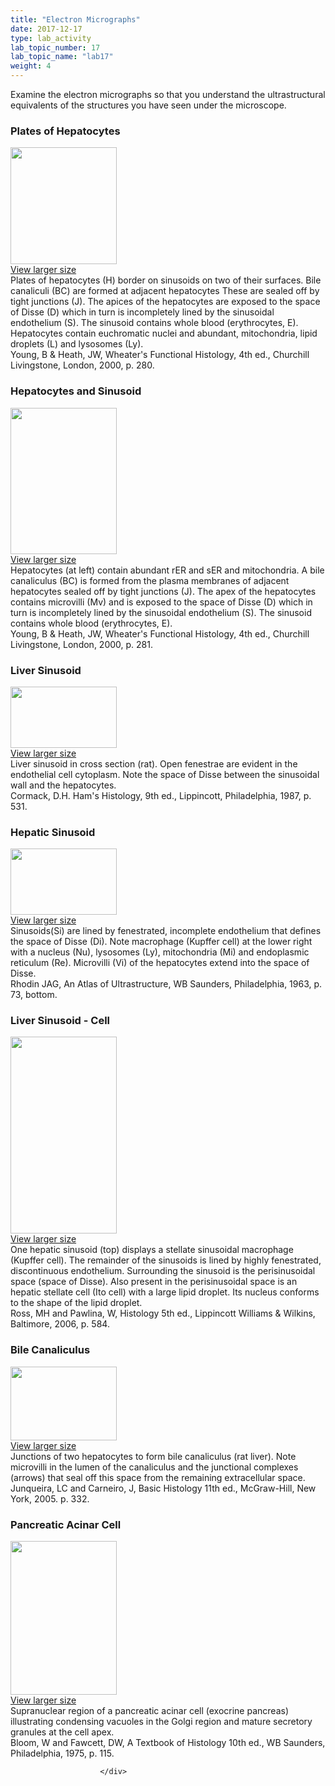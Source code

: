 ```yaml
---
title: "Electron Micrographs"
date: 2017-12-17
type: lab_activity
lab_topic_number: 17
lab_topic_name: "lab17"
weight: 4
---
```

<div class="entrybody">
						<p>Examine the electron micrographs so that you understand the ultrastructural equivalents of the structures you have seen under the microscope.</p>

<h3>Plates of Hepatocytes</h3>

<div class="slidepopup"><div class="thumbnail"> <a href="http://histologylab.ccnmtl.columbia.edu/assets_c/2009/07/56-1339.html" onclick="window.open('http://histologylab.ccnmtl.columbia.edu/assets_c/2009/07/56-1339.html', 'popup','width=810, height=750,scrollbars=1,resizable=1, toolbar=no,directories=no,location=no,menubar=no,status=no'); return false"> <img src="http://ccnmtl.columbia.edu/projects/histologylab/assets/images/56-thumb-170x187-1339.jpg" width="170" height="187" alt="" class="mt-image-left"> </a><br> <a href="http://histologylab.ccnmtl.columbia.edu/assets_c/2009/07/56-1339.html" onclick="window.open('http://histologylab.ccnmtl.columbia.edu/assets_c/2009/07/56-1339.html', 'popup','width=810, height=750,scrollbars=1,resizable=1, toolbar=no,directories=no,location=no,menubar=no,status=no'); return false">View larger size</a> </div><div class="slidetxt">Plates of hepatocytes (H) border on sinusoids on two of their surfaces. Bile canaliculi (BC) are formed at adjacent hepatocytes These are sealed off by tight junctions (J). The apices of the hepatocytes are exposed to the space of Disse (D) which in turn is incompletely lined by the sinusoidal endothelium (S). The sinusoid contains whole blood (erythrocytes, E). Hepatocytes contain euchromatic nuclei and abundant, mitochondria, lipid droplets (L) and lysosomes (Ly).<br>
Young, B &amp; Heath, <span class="caps">JW,</span> Wheater's Functional Histology, 4th ed., Churchill Livingstone, London, 2000, p. 280.</div></div>

<h3>Hepatocytes and Sinusoid</h3>

<div class="slidepopup"><div class="thumbnail"> <a href="http://histologylab.ccnmtl.columbia.edu/assets_c/2009/07/57-1342.html" onclick="window.open('http://histologylab.ccnmtl.columbia.edu/assets_c/2009/07/57-1342.html', 'popup','width=810, height=750,scrollbars=1,resizable=1, toolbar=no,directories=no,location=no,menubar=no,status=no'); return false"> <img src="http://ccnmtl.columbia.edu/projects/histologylab/assets/images/57-thumb-170x235-1342.jpg" width="170" height="234" alt="" class="mt-image-left"> </a><br> <a href="http://histologylab.ccnmtl.columbia.edu/assets_c/2009/07/57-1342.html" onclick="window.open('http://histologylab.ccnmtl.columbia.edu/assets_c/2009/07/57-1342.html', 'popup','width=810, height=750,scrollbars=1,resizable=1, toolbar=no,directories=no,location=no,menubar=no,status=no'); return false">View larger size</a> </div><div class="slidetxt">Hepatocytes (at left) contain abundant rER and sER and mitochondria. A bile canaliculus (BC) is formed from the plasma membranes of adjacent hepatocytes sealed off by tight junctions (J). The apex of the hepatocytes contains microvilli (Mv) and is exposed to the space of Disse (D) which in turn is incompletely lined by the sinusoidal endothelium (S). The sinusoid contains whole blood (erythrocytes, E).<br>
Young, B &amp; Heath, <span class="caps">JW,</span> Wheater's Functional Histology, 4th ed., Churchill Livingstone, London, 2000, p. 281.</div></div>

<h3>Liver Sinusoid</h3>

<div class="slidepopup"><div class="thumbnail"> <a href="http://histologylab.ccnmtl.columbia.edu/assets_c/2009/07/32-1267.html" onclick="window.open('http://histologylab.ccnmtl.columbia.edu/assets_c/2009/07/32-1267.html', 'popup','width=810, height=750,scrollbars=1,resizable=1, toolbar=no,directories=no,location=no,menubar=no,status=no'); return false"> <img src="http://ccnmtl.columbia.edu/projects/histologylab/assets/images/32-thumb-170x98-1267.jpg" width="170" height="98" alt="" class="mt-image-left"> </a><br> <a href="http://histologylab.ccnmtl.columbia.edu/assets_c/2009/07/32-1267.html" onclick="window.open('http://histologylab.ccnmtl.columbia.edu/assets_c/2009/07/32-1267.html', 'popup','width=810, height=750,scrollbars=1,resizable=1, toolbar=no,directories=no,location=no,menubar=no,status=no'); return false">View larger size</a> </div><div class="slidetxt">Liver sinusoid in cross section (rat). Open fenestrae are evident in the endothelial cell cytoplasm. Note the space of Disse between the sinusoidal wall and the hepatocytes.<br>
Cormack, <span class="caps">D.H.</span> Ham's Histology, 9th ed., Lippincott, Philadelphia, 1987, p. 531.</div></div>

<h3>Hepatic Sinusoid</h3>

<div class="slidepopup"><div class="thumbnail"> <a href="http://histologylab.ccnmtl.columbia.edu/assets_c/2009/07/58-1345.html" onclick="window.open('http://histologylab.ccnmtl.columbia.edu/assets_c/2009/07/58-1345.html', 'popup','width=810, height=750,scrollbars=1,resizable=1, toolbar=no,directories=no,location=no,menubar=no,status=no'); return false"> <img src="http://ccnmtl.columbia.edu/projects/histologylab/assets/images/58-thumb-170x107-1345.jpg" width="170" height="106" alt="" class="mt-image-left"> </a><br> <a href="http://histologylab.ccnmtl.columbia.edu/assets_c/2009/07/58-1345.html" onclick="window.open('http://histologylab.ccnmtl.columbia.edu/assets_c/2009/07/58-1345.html', 'popup','width=810, height=750,scrollbars=1,resizable=1, toolbar=no,directories=no,location=no,menubar=no,status=no'); return false">View larger size</a> </div><div class="slidetxt">Sinusoids(Si) are lined by fenestrated, incomplete endothelium that defines the space of Disse (Di). Note macrophage (Kupffer cell) at the lower right with a nucleus (Nu), lysosomes (Ly), mitochondria (Mi) and endoplasmic reticulum (Re). Microvilli (Vi) of the hepatocytes extend into the space of Disse.<br>
Rhodin <span class="caps">JAG,</span> An Atlas of Ultrastructure, WB Saunders, Philadelphia, 1963, p. 73, bottom.</div></div>

<h3>Liver Sinusoid - Cell</h3>

<div class="slidepopup"><div class="thumbnail"> <a href="http://histologylab.ccnmtl.columbia.edu/assets_c/2009/07/59-1348.html" onclick="window.open('http://histologylab.ccnmtl.columbia.edu/assets_c/2009/07/59-1348.html', 'popup','width=810, height=750,scrollbars=1,resizable=1, toolbar=no,directories=no,location=no,menubar=no,status=no'); return false"> <img src="http://ccnmtl.columbia.edu/projects/histologylab/assets/images/59-thumb-170x316-1348.jpg" width="170" height="315" alt="" class="mt-image-left"> </a><br> <a href="http://histologylab.ccnmtl.columbia.edu/assets_c/2009/07/59-1348.html" onclick="window.open('http://histologylab.ccnmtl.columbia.edu/assets_c/2009/07/59-1348.html', 'popup','width=810, height=750,scrollbars=1,resizable=1, toolbar=no,directories=no,location=no,menubar=no,status=no'); return false">View larger size</a> </div><div class="slidetxt">One hepatic sinusoid (top) displays a stellate sinusoidal macrophage (Kupffer cell). The remainder of the sinusoids is lined by highly fenestrated, discontinuous endothelium. Surrounding the sinusoid is the perisinusoidal space (space of Disse). Also present in the perisinusoidal space is an hepatic stellate cell (Ito cell) with a large lipid droplet. Its nucleus conforms to the shape of the lipid droplet.<br>
Ross, MH and Pawlina, W, Histology 5th ed., Lippincott Williams &amp; Wilkins, Baltimore, 2006, p. 584.</div></div>

<h3>Bile Canaliculus</h3>

<div class="slidepopup"><div class="thumbnail"> <a href="http://histologylab.ccnmtl.columbia.edu/assets_c/2009/07/60-1351.html" onclick="window.open('http://histologylab.ccnmtl.columbia.edu/assets_c/2009/07/60-1351.html', 'popup','width=810, height=750,scrollbars=1,resizable=1, toolbar=no,directories=no,location=no,menubar=no,status=no'); return false"> <img src="http://ccnmtl.columbia.edu/projects/histologylab/assets/images/60-thumb-170x118-1351.jpg" width="170" height="118" alt="" class="mt-image-left"> </a><br> <a href="http://histologylab.ccnmtl.columbia.edu/assets_c/2009/07/60-1351.html" onclick="window.open('http://histologylab.ccnmtl.columbia.edu/assets_c/2009/07/60-1351.html', 'popup','width=810, height=750,scrollbars=1,resizable=1, toolbar=no,directories=no,location=no,menubar=no,status=no'); return false">View larger size</a> </div><div class="slidetxt">Junctions of two hepatocytes to form bile canaliculus (rat liver). Note microvilli in the lumen of the canaliculus and the junctional complexes (arrows) that seal off this space from the remaining extracellular space.<br>
Junqueira, LC and Carneiro, J, Basic Histology 11th ed., McGraw-Hill, New York, 2005. p. 332.</div></div>

<h3>Pancreatic Acinar Cell</h3>

<div class="slidepopup"><div class="thumbnail"> <a href="http://histologylab.ccnmtl.columbia.edu/assets_c/2009/07/61-1354.html" onclick="window.open('http://histologylab.ccnmtl.columbia.edu/assets_c/2009/07/61-1354.html', 'popup','width=810, height=750,scrollbars=1,resizable=1, toolbar=no,directories=no,location=no,menubar=no,status=no'); return false"> <img src="http://ccnmtl.columbia.edu/projects/histologylab/assets/images/61-thumb-170x247-1354.jpg" width="170" height="246" alt="" class="mt-image-left"> </a><br> <a href="http://histologylab.ccnmtl.columbia.edu/assets_c/2009/07/61-1354.html" onclick="window.open('http://histologylab.ccnmtl.columbia.edu/assets_c/2009/07/61-1354.html', 'popup','width=810, height=750,scrollbars=1,resizable=1, toolbar=no,directories=no,location=no,menubar=no,status=no'); return false">View larger size</a> </div><div class="slidetxt">Supranuclear region of a pancreatic acinar cell (exocrine pancreas) illustrating condensing vacuoles in the Golgi region and mature secretory granules at the cell apex.<br>
Bloom, W and Fawcett, <span class="caps">DW,</span> A Textbook of Histology 10th ed., WB Saunders, Philadelphia, 1975, p. 115.</div></div>
						
						
						</div>
